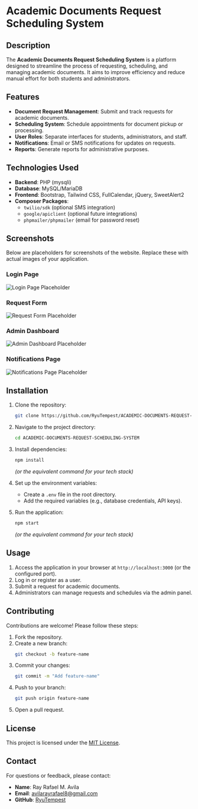 # Academic Documents Request Scheduling System

## Description
The **Academic Documents Request Scheduling System** is a platform designed to streamline the process of requesting, scheduling, and managing academic documents. It aims to improve efficiency and reduce manual effort for both students and administrators.

## Features
- **Document Request Management**: Submit and track requests for academic documents.
- **Scheduling System**: Schedule appointments for document pickup or processing.
- **User Roles**: Separate interfaces for students, administrators, and staff.
- **Notifications**: Email or SMS notifications for updates on requests.
- **Reports**: Generate reports for administrative purposes.

## Technologies Used
- **Backend**: PHP (mysqli)
- **Database**: MySQL/MariaDB
- **Frontend**: Bootstrap, Tailwind CSS, FullCalendar, jQuery, SweetAlert2
- **Composer Packages**:
  - `twilio/sdk` (optional SMS integration)
  - `google/apiclient` (optional future integrations)
  - `phpmailer/phpmailer` (email for password reset)

## Screenshots
Below are placeholders for screenshots of the website. Replace these with actual images of your application.

### Login Page
![Login Page Placeholder](https://photos.fife.usercontent.google.com/pw/AP1GczPHMN5OR0Du_WDscHDVazn5j0Ab0LJhPQSzUjdto64DOuYci0wBwzth=w975-h465-s-no-gm?authuser=0)

### Request Form
![Request Form Placeholder](https://via.placeholder.com/800x400?text=Request+Form)

### Admin Dashboard
![Admin Dashboard Placeholder](https://via.placeholder.com/800x400?text=Admin+Dashboard)

### Notifications Page
![Notifications Page Placeholder](https://via.placeholder.com/800x400?text=Notifications+Page)

## Installation
1. Clone the repository:
   ```bash
   git clone https://github.com/RyuTempest/ACADEMIC-DOCUMENTS-REQUEST-SCHEDULING-SYSTEM.git
   ```
2. Navigate to the project directory:
   ```bash
   cd ACADEMIC-DOCUMENTS-REQUEST-SCHEDULING-SYSTEM
   ```
3. Install dependencies:
   ```bash
   npm install
   ```
   *(or the equivalent command for your tech stack)*

4. Set up the environment variables:
   - Create a `.env` file in the root directory.
   - Add the required variables (e.g., database credentials, API keys).

5. Run the application:
   ```bash
   npm start
   ```
   *(or the equivalent command for your tech stack)*

## Usage
1. Access the application in your browser at `http://localhost:3000` (or the configured port).
2. Log in or register as a user.
3. Submit a request for academic documents.
4. Administrators can manage requests and schedules via the admin panel.

## Contributing
Contributions are welcome! Please follow these steps:
1. Fork the repository.
2. Create a new branch:
   ```bash
   git checkout -b feature-name
   ```
3. Commit your changes:
   ```bash
   git commit -m "Add feature-name"
   ```
4. Push to your branch:
   ```bash
   git push origin feature-name
   ```
5. Open a pull request.

## License
This project is licensed under the [MIT License](LICENSE).

## Contact
For questions or feedback, please contact:
- **Name**: Ray Rafael M. Avila
- **Email**: avilarayrafael8@gmail.com
- **GitHub**: [RyuTempest](https://github.com/RyuTempest)



